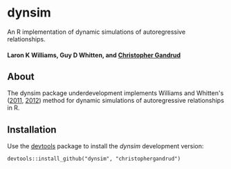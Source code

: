 dynsim
======

An R implementation of dynamic simulations of autoregressive relationships.

#### Laron K Williams, Guy D Whitten, and [Christopher Gandrud](http://christophergandrud.blogspot.com/p/biocontact.html)

## About 

The dynsim package underdevelopment implements Williams and Whitten's ([2011](http://www.stata-journal.com/article.html?article=st0242), [2012](http://web.missouri.edu/~williamslaro/Williams%20and%20Whitten%202012.pdf)) method for dynamic simulations of autoregressive relationships in R.

## Installation

Use the [devtools](http://cran.r-project.org/web/packages/devtools/index.html) package to install the *dynsim* development version:

```
devtools::install_github("dynsim", "christophergandrud")
```

